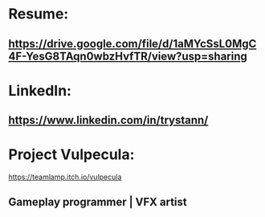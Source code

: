 Resume: 
==========================================================================================
https://drive.google.com/file/d/1aMYcSsL0MgC4F-YesG8TAqn0wbzHvfTR/view?usp=sharing
------------------------------------------------------------------------------------------
LinkedIn: 
==========================================================================================
https://www.linkedin.com/in/trystann/
------------------------------------------------------------------------------------------
Project Vulpecula: 
==========================================================================================
https://teamlamp.itch.io/vulpecula 

Gameplay programmer | VFX artist
------------------------------------------------------------------------------------------



